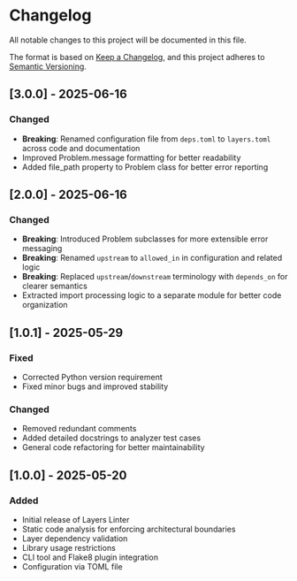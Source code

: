 # Changelog

All notable changes to this project will be documented in this file.

The format is based on [Keep a Changelog](https://keepachangelog.com/en/1.0.0/),
and this project adheres to [Semantic Versioning](https://semver.org/spec/v2.0.0.html).

## [3.0.0] - 2025-06-16

### Changed

- **Breaking**: Renamed configuration file from `deps.toml` to `layers.toml` across code and documentation
- Improved Problem.message formatting for better readability
- Added file_path property to Problem class for better error reporting

## [2.0.0] - 2025-06-16

### Changed

- **Breaking**: Introduced Problem subclasses for more extensible error messaging
- **Breaking**: Renamed `upstream` to `allowed_in` in configuration and related logic
- **Breaking**: Replaced `upstream`/`downstream` terminology with `depends_on` for clearer semantics
- Extracted import processing logic to a separate module for better code organization

## [1.0.1] - 2025-05-29

### Fixed

- Corrected Python version requirement
- Fixed minor bugs and improved stability

### Changed

- Removed redundant comments
- Added detailed docstrings to analyzer test cases
- General code refactoring for better maintainability

## [1.0.0] - 2025-05-20

### Added

- Initial release of Layers Linter
- Static code analysis for enforcing architectural boundaries
- Layer dependency validation
- Library usage restrictions
- CLI tool and Flake8 plugin integration
- Configuration via TOML file
